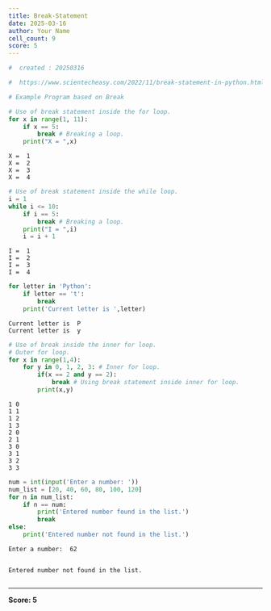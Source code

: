 ```yaml
---
title: Break-Statement
date: 2025-03-16
author: Your Name
cell_count: 9
score: 5
---
```


```python
#  created : 20250316
```


```python
#  https://www.scientecheasy.com/2022/11/break-statement-in-python.html/
```


```python
# Example Program based on Break
```


```python
# Use of break statement inside the for loop.
for x in range(1, 11):
    if x == 5:
        break # Breaking a loop.
    print("X = ",x)
```

    X =  1
    X =  2
    X =  3
    X =  4



```python
# Use of break statement inside the while loop.
i = 1
while i <= 10:
    if i == 5:
        break # Breaking a loop.
    print("I = ",i)
    i = i + 1
```

    I =  1
    I =  2
    I =  3
    I =  4



```python
for letter in 'Python':
    if letter == 't':
        break
    print('Current letter is ',letter)
```

    Current letter is  P
    Current letter is  y



```python
# Use of break inside the inner for loop.
# Outer for loop.
for x in range(1,4):
    for y in 0, 1, 2, 3: # Inner for loop.
        if(x == 2 and y == 2):
            break # Using break statement inside inner for loop.
        print(x,y)
```

    1 0
    1 1
    1 2
    1 3
    2 0
    2 1
    3 0
    3 1
    3 2
    3 3



```python
num = int(input('Enter a number: '))
num_list = [20, 40, 60, 80, 100, 120]
for n in num_list:
    if n == num:
        print('Entered number found in the list.')
        break
else:
    print('Entered number not found in the list.')
```

    Enter a number:  62


    Entered number not found in the list.



```python

```


---
**Score: 5**